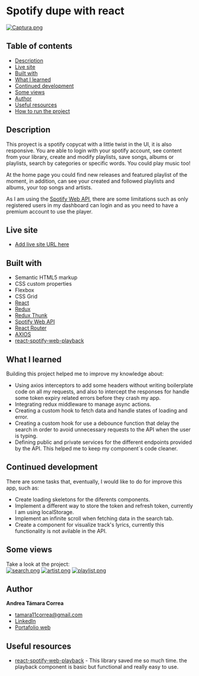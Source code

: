 # Spotify dupe with react

[![Captura.png](https://i.postimg.cc/6Q2mbGDG/Captura.png)](https://postimg.cc/kVCsBDMn)


## Table of contents

- [Description](#description)
- [Live site](#live-site)
- [Built with](#built-with)
- [What I learned](#what-i-learned)
- [Continued development](#continued-development)
- [Some views](#some-views)
- [Author](#author)
- [Useful resources](#useful-resources)
- [How to run the project](#how-to-run-the-project)
  


## Description

This proyect is a spotify copycat with a little twist in the UI, it is also responsive. You are able to login with your spotify account, see content from your library, create and modify playlists, save songs, albums or playlists, search by categories or specific words. You could play music too! 

At the home page  you could find new releases and featured playlist of the moment, in addition, can see your created and followed playlists and albums, your top songs and artists.

As I am using the [Spotify Web API](https://developer.spotify.com/documentation/web-api/), there are some limitations such as only registered users in my dashboard can login and as you need to have a premium account to use the player.
  


## Live site

-  [Add live site URL here](https://your-live-site-url.com)



## Built with

- Semantic HTML5 markup
- CSS custom properties
- Flexbox
- CSS Grid
- [React](https://reactjs.org/) 
- [Redux](https://es.redux.js.org/) 
- [Redux Thunk](https://redux.js.org/usage/writing-logic-thunks#redux-thunk-middleware) 
- [Spotify Web API](https://developer.spotify.com/documentation/web-api/)
- [React Router](https://reactrouter.com/en/v6.3.0/getting-started/tutorial)  
- [AXIOS](https://axios-http.com/es/docs/intro) 
- [react-spotify-web-playback](https://www.npmjs.com/package/react-spotify-web-playback) 



## What I learned


Building this project helped me to improve my knowledge about:

- Using axios interceptors to add some headers without writing boilerplate code on all my requests, and also to intercept the responses for handle some token expiry related errors before they crash my app.
- Integrating redux middleware to manage async actions.
- Creating a custom hook to fetch data and handle states of loading and error.
- Creating a custom hook for use a debounce function that delay the search in order to avoid unnecessary requests to the API when the user is typing.
- Defining public and private services for the different endpoints provided by the API. This helped me to keep my component´s code cleaner.



## Continued development


There are some tasks that, eventually, I would like to do for improve this app, such as:

- Create loading skeletons for the diferents components.
- Implement a different way to store the token and refresh token, currently I am using localStorage.
- Implement an infinite scroll when fetching data in the search tab.
- Create a component for visualize track's lyrics, currently this functionality is not avilable in the API.


## Some views

Take a look at the project:
</br>
[![search.png](https://i.postimg.cc/QCg8c4Q8/search.png)](https://postimg.cc/tnTGjzvw)
[![artist.png](https://i.postimg.cc/N0VjtrGc/artist.png)](https://postimg.cc/gwVWqj6S)
[![playlist.png](https://i.postimg.cc/9M7FQFzq/playlist.png)](https://postimg.cc/5YfMPJBx)

## Author

**Andrea Támara Correa**
* [tamara11correa@gmail.com](tamara11correa@gmail.com)
* [LinkedIn](https://www.linkedin.com/in/andreatamara/)
* [Portafolio web](https://tu-dominio.com/)


## Useful resources

- [react-spotify-web-playback](https://www.npmjs.com/package/react-spotify-web-playback) - This library saved me so much time. the playback component is basic but functional and really easy to use.


<!-- ## How to run the project

#### Pre-requisites ✅
- Add your Spotify client ID & secret to a `.env` file in root using the environment variables `REACT_APP_SPOTIFY_CLIENT_ID` and `REACT_APP_SPOTIFY_CLIENT_SECRET`
  - Note. **Never add this type of config to version control. This would usually come from your build server.** -->


